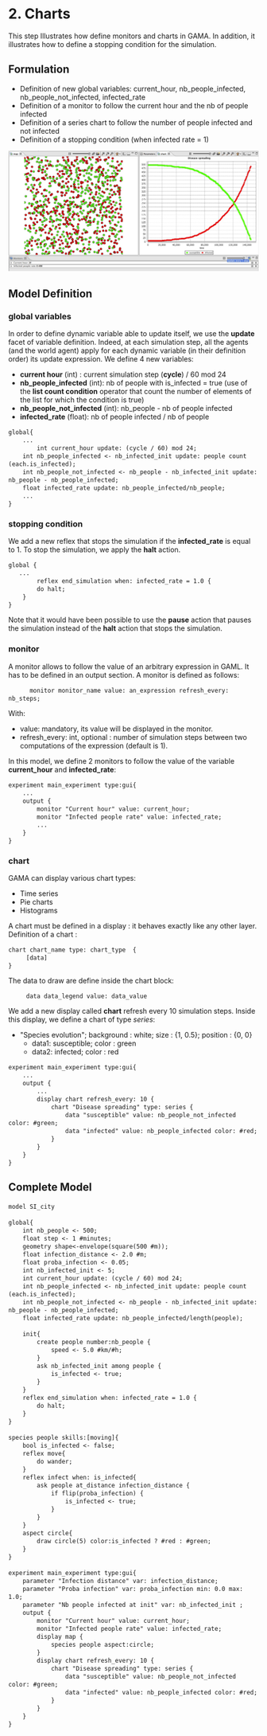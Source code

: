 # 2. Charts
This step Illustrates how define monitors and charts in GAMA. In addition, it illustrates how to define a stopping condition for the simulation.







## Formulation
  * Definition of new global variables: current\_hour, nb\_people\_infected, nb\_people\_not\_infected, infected\_rate
  * Definition of a monitor to follow the current hour and the nb of people infected
  * Definition of a series chart to follow the number of people infected and not infected
  * Definition of a stopping condition (when infected rate = 1)

![images/Incremental_model2.jpg](images/Incremental_model2.jpg)





## Model Definition

### global variables
In order to define dynamic variable able to update itself, we use the **update** facet of variable definition.
Indeed, at each simulation step, all the agents (and the world agent) apply for each dynamic variable (in their definition order) its update expression.
We define 4 new variables:
  * **current hour** (int) : current simulation step (**cycle**) / 60 mod 24
  * **nb\_people\_infected** (int): nb of people with is\_infected = true (use of the **list count condition** operator that count the number of elements of the list for which the condition is true)
  * **nb\_people\_not\_infected** (int): nb\_people - nb of people infected
  * **infected\_rate** (float): nb of people infected / nb of people
```
global{
	...
        int current_hour update: (cycle / 60) mod 24;
	int nb_people_infected <- nb_infected_init update: people count (each.is_infected);
	int nb_people_not_infected <- nb_people - nb_infected_init update: nb_people - nb_people_infected;
	float infected_rate update: nb_people_infected/nb_people;
	...
}
```
### stopping condition

We add a new reflex that stops the simulation if the **infected\_rate** is equal to 1. To stop the simulation, we apply the **halt** action.

```
global {
   ...
        reflex end_simulation when: infected_rate = 1.0 {
		do halt;
	}
}
```

Note that it would have been possible to use the **pause** action that pauses the simulation instead of the **halt** action that stops the simulation.

### monitor
A monitor allows to follow the value of an arbitrary expression in GAML. It has to be defined in an output section. A monitor is defined as follows:
```
      monitor monitor_name value: an_expression refresh_every: nb_steps;
```

With:
  * value: mandatory, its value will be displayed in the monitor.
  * refresh\_every: int, optional : number of simulation steps between two computations of the expression (default is 1).

In this model, we define 2 monitors to follow the value of the variable **current\_hour** and **infected\_rate**:
```
experiment main_experiment type:gui{
	...
	output {
		monitor "Current hour" value: current_hour;
		monitor "Infected people rate" value: infected_rate;
		...
	}
}
```

### chart

GAMA can display various chart types:
  * Time series
  * Pie charts
  * Histograms

A chart must be defined in a display : it behaves exactly like any other layer.
Definition of a chart :

```
chart chart_name type: chart_type  {
     [data]
}
```

The data to draw are define inside the chart block:

```
     data data_legend value: data_value
```

We add a new display called **chart** refresh every 10 simulation steps.
Inside this display, we define a chart of type _series_:
  * "Species evolution"; background : white; size : {1, 0.5}; position : {0, 0}
    * data1: susceptible; color : green
    * data2: infected; color : red

```
experiment main_experiment type:gui{
	...
	output {
		...
		display chart refresh_every: 10 {
			chart "Disease spreading" type: series {
				data "susceptible" value: nb_people_not_infected color: #green;
				data "infected" value: nb_people_infected color: #red;
			}
		}
	}
}
```




## Complete Model

```
model SI_city

global{
	int nb_people <- 500;
	float step <- 1 #minutes;
	geometry shape<-envelope(square(500 #m));
	float infection_distance <- 2.0 #m;
	float proba_infection <- 0.05;
	int nb_infected_init <- 5;
	int current_hour update: (cycle / 60) mod 24;
	int nb_people_infected <- nb_infected_init update: people count (each.is_infected);
	int nb_people_not_infected <- nb_people - nb_infected_init update: nb_people - nb_people_infected;
	float infected_rate update: nb_people_infected/length(people);
	
	init{
		create people number:nb_people {
			speed <- 5.0 #km/#h;
		}
		ask nb_infected_init among people {
			is_infected <- true;
		}
	}
	reflex end_simulation when: infected_rate = 1.0 {
		do halt;
	}
}

species people skills:[moving]{		
	bool is_infected <- false;
	reflex move{
		do wander;
	}
	reflex infect when: is_infected{
		ask people at_distance infection_distance {
			if flip(proba_infection) {
				is_infected <- true;
			}
		}
	}
	aspect circle{
		draw circle(5) color:is_infected ? #red : #green;
	}
}

experiment main_experiment type:gui{
	parameter "Infection distance" var: infection_distance;
	parameter "Proba infection" var: proba_infection min: 0.0 max: 1.0;
	parameter "Nb people infected at init" var: nb_infected_init ;
	output {
		monitor "Current hour" value: current_hour;
		monitor "Infected people rate" value: infected_rate;
		display map {
			species people aspect:circle;			
		}
		display chart refresh_every: 10 {
			chart "Disease spreading" type: series {
				data "susceptible" value: nb_people_not_infected color: #green;
				data "infected" value: nb_people_infected color: #red;
			}
		}
	}
}
```